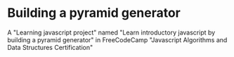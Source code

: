 # Building a pyramid generator
A "Learning javascript project" named "Learn introductory javascript by building a pyramid generator" in FreeCodeCamp "Javascript Algorithms and Data Structures Certification"
